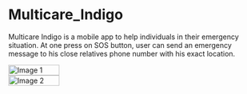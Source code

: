 # Multicare_Indigo
Multicare Indigo is a mobile app to help individuals in their emergency situation. At one press on SOS button, user can send an emergency message to his close relatives phone number with his exact location.


<div style="display: flex; flex-direction: column;">
    <div style="display: inline-block;">
    <img src="https://github.com/amina2155/Multicare_Indigo/assets/98386611/79f8597b-4fef-46b0-883d-8d00c8fc0a8d" alt="Image 1" width="45%">
</div>
<div style="display: inline-block;">
    <img src="https://github.com/amina2155/Multicare_Indigo/assets/98386611/2a86d3d8-7018-4b45-8b55-1351d347d09c" alt="Image 2" width="45%">
</div>
</div>
    
